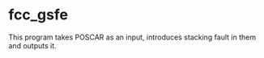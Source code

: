 # fcc_gsfe
This program takes POSCAR as an input, introduces stacking fault in them and outputs it.
